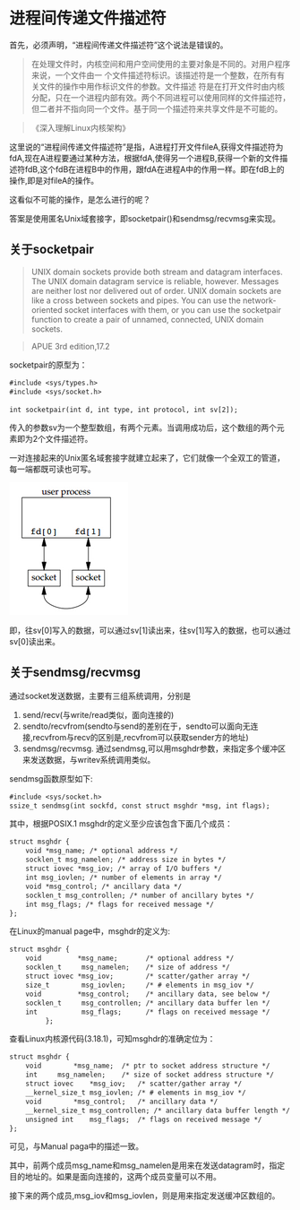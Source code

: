 # 进程间传递文件描述符

首先，必须声明，“进程间传递文件描述符”这个说法是错误的。
>在处理文件时，内核空间和用户空间使用的主要对象是不同的。对用户程序来说，一个文件由一
个文件描述符标识。该描述符是一个整数，在所有有关文件的操作中用作标识文件的参数。文件描述
符是在打开文件时由内核分配，只在一个进程内部有效。两个不同进程可以使用同样的文件描述符，
但二者并不指向同一个文件。基于同一个描述符来共享文件是不可能的。
 
>《深入理解Linux内核架构》

这里说的“进程间传递文件描述符”是指，A进程打开文件fileA,获得文件描述符为fdA,现在A进程要通过某种方法，根据fdA,使得另一个进程B,获得一个新的文件描述符fdB,这个fdB在进程B中的作用，跟fdA在进程A中的作用一样。即在fdB上的操作,即是对fileA的操作。

这看似不可能的操作，是怎么进行的呢？

答案是使用匿名Unix域套接字，即socketpair()和sendmsg/recvmsg来实现。

## 关于socketpair

>UNIX domain sockets provide both stream and datagram interfaces. The UNIX
domain datagram service is reliable, however. Messages are neither lost nor delivered
out of order. UNIX domain sockets are like a cross between sockets and pipes. You can
use the network-oriented socket interfaces with them, or you can use the socketpair
function to create a pair of unnamed, connected, UNIX domain sockets.

>APUE 3rd edition,17.2

socketpair的原型为：
```
#include <sys/types.h>
#include <sys/socket.h>

int socketpair(int d, int type, int protocol, int sv[2]);
```
传入的参数sv为一个整型数组，有两个元素。当调用成功后，这个数组的两个元素即为2个文件描述符。

一对连接起来的Unix匿名域套接字就建立起来了，它们就像一个全双工的管道，每一端都既可读也可写。

![](socket_pair.jpg)

即，往sv[0]写入的数据，可以通过sv[1]读出来，往sv[1]写入的数据，也可以通过sv[0]读出来。

## 关于sendmsg/recvmsg
通过socket发送数据，主要有三组系统调用，分别是
1. send/recv(与write/read类似，面向连接的)
2. sendto/recvfrom(sendto与send的差别在于，sendto可以面向无连接,recvfrom与recv的区别是,recvfrom可以获取sender方的地址)
3. sendmsg/recvmsg. 通过sendmsg,可以用msghdr参数，来指定多个缓冲区来发送数据，与writev系统调用类似。

sendmsg函数原型如下:
```
#include <sys/socket.h>
ssize_t sendmsg(int sockfd, const struct msghdr *msg, int flags);
```
其中，根据POSIX.1 msghdr的定义至少应该包含下面几个成员：
```
struct msghdr {
    void *msg_name; /* optional address */
    socklen_t msg_namelen; /* address size in bytes */
    struct iovec *msg_iov; /* array of I/O buffers */
    int msg_iovlen; /* number of elements in array */
    void *msg_control; /* ancillary data */
    socklen_t msg_controllen; /* number of ancillary bytes */
    int msg_flags; /* flags for received message */
};
```
在Linux的manual page中，msghdr的定义为:
```
struct msghdr {
    void         *msg_name;       /* optional address */
    socklen_t     msg_namelen;    /* size of address */
    struct iovec *msg_iov;        /* scatter/gather array */
    size_t        msg_iovlen;     /* # elements in msg_iov */
    void         *msg_control;    /* ancillary data, see below */
    socklen_t     msg_controllen; /* ancillary data buffer len */
    int           msg_flags;      /* flags on received message */
         };
```
查看Linux内核源代码(3.18.1)，可知msghdr的准确定位为：
```
struct msghdr {
	void		*msg_name;	/* ptr to socket address structure */
	int		msg_namelen;	/* size of socket address structure */
	struct iovec	*msg_iov;	/* scatter/gather array */
	__kernel_size_t	msg_iovlen;	/* # elements in msg_iov */
	void		*msg_control;	/* ancillary data */
	__kernel_size_t	msg_controllen;	/* ancillary data buffer length */
	unsigned int	msg_flags;	/* flags on received message */
};

```
可见，与Manual paga中的描述一致。

其中，前两个成员msg_name和msg_namelen是用来在发送datagram时，指定目的地址的。如果是面向连接的，这两个成员变量可以不用。

接下来的两个成员,msg_iov和msg_iovlen，则是用来指定发送缓冲区数组的。
